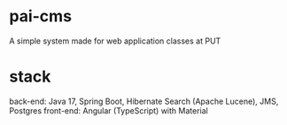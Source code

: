 # pai-cms
A simple system made for web application classes at PUT

# stack
back-end: Java 17, Spring Boot, Hibernate Search (Apache Lucene), JMS, Postgres
front-end: Angular (TypeScript) with Material
